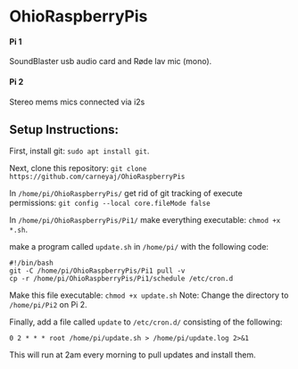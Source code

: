 # OhioRaspberryPis

#### Pi 1
SoundBlaster usb audio card and Røde lav mic (mono).

#### Pi 2
Stereo mems mics connected via i2s

## Setup Instructions:

First, install git: `sudo apt install git`.

Next, clone this repository: `git clone https://github.com/carneyaj/OhioRaspberryPis`

In `/home/pi/OhioRaspberryPis/` get rid of git tracking of execute permissions: `git config --local core.fileMode false`

In `/home/pi/OhioRaspberryPis/Pi1/` make everything executable: `chmod +x *.sh`.

make a program called `update.sh` in `/home/pi/` with the following code:
```
#!/bin/bash
git -C /home/pi/OhioRaspberryPis/Pi1 pull -v
cp -r /home/pi/OhioRaspberryPis/Pi1/schedule /etc/cron.d
```
Make this file executable: `chmod +x update.sh`
Note: Change the directory to `/home/pi/Pi2` on Pi 2.

Finally, add a file called `update` to `/etc/cron.d/` consisting of the following:
```
0 2 * * * root /home/pi/update.sh > /home/pi/update.log 2>&1
```
This will run at 2am every morning to pull updates and install them.
